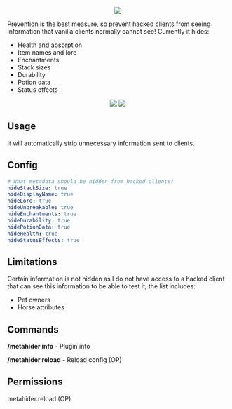 <p align="center">
  <img src="https://i.imgur.com/l9oLRbS.png">
</p>

Prevention is the best measure, so prevent hacked clients from seeing information that vanilla clients normally cannot see! Currently it hides:
- Health and absorption
- Item names and lore
- Enchantments
- Stack sizes
- Durability
- Potion data
- Status effects

<p align="center">
  <img src="https://i.imgur.com/bSfiVND.png">
  <img src="https://i.imgur.com/YQSraOk.png">
</p>

## Usage
It will automatically strip unnecessary information sent to clients.

## Config
```yaml
# What metadata should be hidden from hacked clients?
hideStackSize: true
hideDisplayName: true
hideLore: true
hideUnbreakable: true
hideEnchantments: true
hideDurability: true
hidePotionData: true
hideHealth: true
hideStatusEffects: true
```

## Limitations
Certain information is not hidden as I do not have access to a hacked client that can see this information to be able to test it, the list includes:
- Pet owners
- Horse attributes

## Commands
**/metahider info** - Plugin info

**/metahider reload** - Reload config (OP)

## Permissions
metahider.reload (OP)

